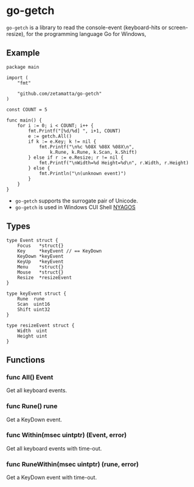 go-getch
=========

`go-getch` is a library to read the console-event 
(keyboard-hits or screen-resize),
for the programming language Go for Windows,

Example
-------

    package main

    import (
        "fmt"

        "github.com/zetamatta/go-getch"
    )

    const COUNT = 5

    func main() {
        for i := 0; i < COUNT; i++ {
            fmt.Printf("[%d/%d] ", i+1, COUNT)
            e := getch.All()
            if k := e.Key; k != nil {
                fmt.Printf("\n%c %08X %08X %08X\n",
                    k.Rune, k.Rune, k.Scan, k.Shift)
            } else if r := e.Resize; r != nil {
                fmt.Printf("\nWidth=%d Height=%d\n", r.Width, r.Height)
            } else {
                fmt.Println("\n(unknown event)")
            }
        }
    }

- `go-getch` supports the surrogate pair of Unicode.
- `go-getch` is used in Windows CUI Shell [NYAGOS](https://github.com/zetamatta/nyagos)

Types
-----

	type Event struct {
		Focus   *struct{}
		Key     *keyEvent // == KeyDown
		KeyDown *keyEvent
		KeyUp   *keyEvent
		Menu    *struct{}
		Mouse   *struct{}
		Resize  *resizeEvent
	}

	type keyEvent struct {
		Rune  rune
		Scan  uint16
		Shift uint32
	}

	type resizeEvent struct {
		Width  uint
		Height uint
	}

Functions
---------

### func All() Event

Get all keyboard events.

### func Rune() rune

Get a KeyDown event.

### func Within(msec uintptr) (Event, error)

Get all keyboard events with time-out.

### func RuneWithin(msec uintptr) (rune, error)

Get a KeyDown event with time-out.
